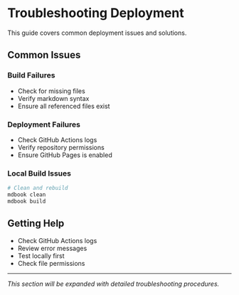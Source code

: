 # Troubleshooting Deployment

This guide covers common deployment issues and solutions.

## Common Issues

### Build Failures
- Check for missing files
- Verify markdown syntax
- Ensure all referenced files exist

### Deployment Failures
- Check GitHub Actions logs
- Verify repository permissions
- Ensure GitHub Pages is enabled

### Local Build Issues
```bash
# Clean and rebuild
mdbook clean
mdbook build
```

## Getting Help

- Check GitHub Actions logs
- Review error messages
- Test locally first
- Check file permissions

---

*This section will be expanded with detailed troubleshooting procedures.*
